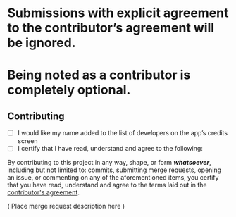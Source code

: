 # Submissions with explicit agreement to the contributor’s agreement will be ignored.
# Being noted as a contributor is completely optional.

## Contributing

* [ ] I would like my name added to the list of developers on the app’s credits screen
* [ ] I certify that I have read, understand and agree to the following:

By contributing to this project in any way, shape, or form ***whatsoever***, 
including but not limited to: commits, submitting merge requests, opening an
issue, or commenting on any of the aforementioned items, you certify that you
have read, understand and agree to the terms laid out in the
[contributor's agreement](CONTRIBUTING.md).

( Place merge request description here )
